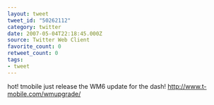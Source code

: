 ```yaml
---
layout: tweet
tweet_id: "50262112"
category: twitter
date: 2007-05-04T22:18:45.000Z
source: Twitter Web Client
favorite_count: 0
retweet_count: 0
tags:
- tweet
---
```


hot! tmobile just release the WM6 update for the dash! http://www.t-mobile.com/wmupgrade/
